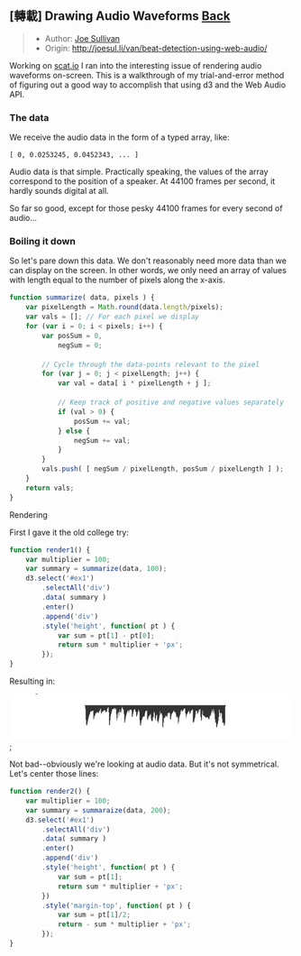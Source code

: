 ## \[轉載\] Drawing Audio Waveforms [Back](./../post.md)

> * Author: [Joe Sullivan](https://twitter.com/itsjoesullivan)
> * Origin: [http:\/\/joesul.li\/van\/beat-detection-using-web-audio\/](http://joesul.li/van/beat-detection-using-web-audio/)

Working on [scat.io](http://scat.io/) I ran into the interesting issue of rendering audio waveforms on-screen. This is a walkthrough of my trial-and-error method of figuring out a good way to accomplish that using d3 and the Web Audio API.

### The data

We receive the audio data in the form of a typed array, like:

```
[ 0, 0.0253245, 0.0452343, ... ]
```

Audio data is that simple. Practically speaking, the values of the array correspond to the position of a speaker. At 44100 frames per second, it hardly sounds digital at all.

So far so good, except for those pesky 44100 frames for every second of audio...

### Boiling it down

So let's pare down this data. We don't reasonably need more data than we can display on the screen. In other words, we only need an array of values with length equal to the number of pixels along the x-axis.

```js
function summarize( data, pixels ) { 
    var pixelLength = Math.round(data.length/pixels);
    var vals = []; // For each pixel we display
    for (var i = 0; i < pixels; i++) {
        var posSum = 0,
            negSum = 0; 

        // Cycle through the data-points relevant to the pixel
        for (var j = 0; j < pixelLength; j++) {
            var val = data[ i * pixelLength + j ]; 
            
            // Keep track of positive and negative values separately
            if (val > 0) { 
                posSum += val;
            } else {
                negSum += val;
            }
        } 
        vals.push( [ negSum / pixelLength, posSum / pixelLength ] );
    }
    return vals;
}
```

Rendering

First I gave it the old college try:

```js
function render1() {
    var multiplier = 100;
    var summary = summarize(data, 100);
    d3.select('#ex1')
        .selectAll('div')
        .data( summary )
        .enter()
        .append('div')
        .style('height', function( pt ) {
            var sum = pt[1] - pt[0];
            return sum * multiplier + 'px';
        });
}
```

Resulting in:

![](./1.png);

Not bad--obviously we're looking at audio data. But it's not symmetrical. Let's center those lines:

```js
function render2() {
    var multiplier = 100;
    var summary = summaraize(data, 200);
    d3.select('#ex1')
        .selectAll('div')
        .data( summary )
        .enter()
        .append('div')
        .style('height', function( pt ) {
            var sum = pt[1];
            return sum * multiplier + 'px';
        })
        .style('margin-top', function( pt ) {
            var sum = pt[1]/2;
            return - sum * multiplier + 'px';
        });
}
```

